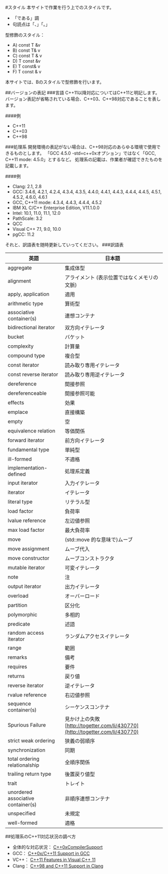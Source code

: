 #スタイル
本サイトで作業を行う上でのスタイルです。

- 「である」調
- 句読点は「、」「。」


型修飾のスタイル：

- A) const T &v
- B) const T& v
- C) const T & v
- D) T const &v
- E) T const& v
- F) T const & v

本サイトでは、Bのスタイルで型修飾を行います。


##バージョンの表記
###言語
C++11以降対応についてはC++11と明記します。バージョン表記が省略されている場合、C++03、C++98対応であることを表します。

####例
- C++11
- C++03
- C++98


###処理系
開発環境の表記がない場合は、C++98対応のあらゆる環境で使用できるものとします。 
「GCC 4.5.0 -std=c++0xオプション」ではなく「GCC, C++11 mode: 4.5.0」とするなど。 
処理系の記載は、作業者が確認できたものを記載します。

####例
- Clang: 2.1, 2.8
- GCC: 3.4.6, 4.2.1, 4.2.4, 4.3.4, 4.3.5, 4.4.0, 4.4.1, 4.4.3, 4.4.4, 4.4.5, 4.5.1, 4.5.2, 4.6.0, 4.6.1
- GCC, C++11 mode: 4.3.4, 4.4.3, 4.4.4, 4.5.2
- IBM XL C/C++ Enterprise Edition, V11.1.0.0
- Intel: 10.1, 11.0, 11.1, 12.0
- PathScale: 3.2
- QCC
- Visual C++ 7.1, 9.0, 10.0
- pgCC: 11.2

それと、訳語表を随時更新していってください。
###訳語表

| 英語               | 日本語 |
|--------------------|----------------------------------------------|
| aggregate                          | 集成体型                     |
| alignment                          | アライメント (表示位置ではなくメモリの文脈) |
| apply, application                 | 適用                         |
| arithmetic type                    | 算術型                       |
| associative container(s)           | 連想コンテナ                 |
| bidirectional iterator             | 双方向イテレータ             |
| bucket                             | バケット                     |
| complexity                         | 計算量                       |
| compound type                      | 複合型                       |
| const iterator                     | 読み取り専用イテレータ       |
| const reverse iterator             | 読み取り専用逆イテレータ     |
| dereference                        | 間接参照                     |
| dereferenceable                    | 間接参照可能                 |
| effects                            | 効果                         |
| emplace                            | 直接構築                     |
| empty                              | 空                           |
| equivalence relation               | 等価関係                     |
| forward iterator                   | 前方向イテレータ             |
| fundamental type                   | 単純型                       |
| ill-formed                         | 不適格                       |
| implementation-defined             | 処理系定義                   |
| input iterator                     | 入力イテレータ               |
| iterator                           | イテレータ                   |
| literal type                       | リテラル型                   |
| load factor                        | 負荷率                       |
| lvalue reference                   | 左辺値参照                   |
| max load factor                    | 最大負荷率                   |
| move                               | (std::move 的な意味で)ムーブ |
| move assignment                    | ムーブ代入                   |
| move constructor                   | ムーブコンストラクタ         |
| mutable iterator                   | 可変イテレータ               |
| note                               | 注                           |
| output iterator                    | 出力イテレータ               |
| overload                           | オーバーロード               |
| partition                          | 区分化                       |
| polymorphic                        | 多相的                       |
| predicate                          | 述語                         |
| random access iterator             | ランダムアクセスイテレータ   |
| range                              | 範囲                         |
| remarks                            | 備考                         |
| requires                           | 要件                         |
| returns                            | 戻り値                       |
| reverse iterator                   | 逆イテレータ                 |
| rvalue reference                   | 右辺値参照                   |
| sequence container(s)              | シーケンスコンテナ           |
| Spurious Failure                   | 見かけ上の失敗<br/> [http://togetter.com/li/430770](http://togetter.com/li/430770) |
| strict weak ordering               | 狭義の弱順序                 |
| synchronization                    | 同期                         |
| total ordering relationalship      | 全順序関係                   |
| trailing return type               | 後置戻り値型                 |
| trait                              | トレイト                     |
| unordered associative container(s) | 非順序連想コンテナ           |
| unspecified                        | 未規定                       |
| well-formed                        | 適格                         |



##処理系のC++11対応状況の調べ方
- 全体的な対応状況： [C++0xCompilerSupport](http://wiki.apache.org/stdcxx/C++0xCompilerSupport)
- GCC： [C++0x/C++11 Support in GCC](http://gcc.gnu.org/projects/cxx0x.html)
- VC++： [C++11 Features in Visual C++ 11](http://blogs.msdn.com/b/vcblog/archive/2011/09/12/10209291.aspx)
- Clang： [C++98 and C++11 Support in Clang](http://clang.llvm.org/cxx_status.html)


